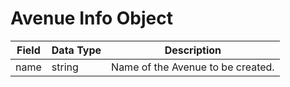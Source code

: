 # Avenue Info Object
Field | Data Type | Description
--- | --- | ---
name | string | Name of the Avenue to be created.
